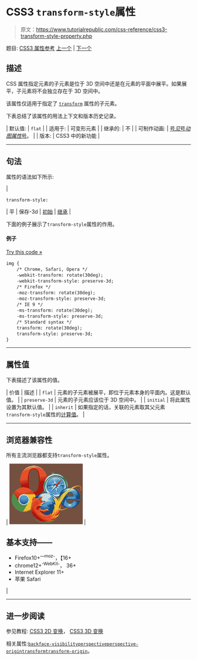 # CSS3 `transform-style`属性

> 原文：<https://www.tutorialrepublic.com/css-reference/css3-transform-style-property.php>

题目: [CSS3 属性参考](css3-properties.php) [上一个](css3-transform-origin-property.php) | [下一个](css3-transition-property.php)

## 描述

CSS 属性指定元素的子元素是位于 3D 空间中还是在元素的平面中展平。如果展平，子元素将不会独立存在于 3D 空间中。

该属性仅适用于指定了 [`transform`](css3-transform-property.php) 属性的子元素。

下表总结了该属性的用法上下文和版本历史记录。

| 默认值: | `flat` |
| 适用于: | 可变形元素 |
| 继承的: | 不 |
| 可制作动画: | [号*见*号*动图属性*号](css-animatable-properties.php)。 |
| 版本: | CSS3 中的新功能 |

* * *

## 句法

属性的语法如下所示:

| 

```
transform-style: 
```

 | 平 &#124; 保存-3d &#124; [初始](../definitions.php#initial) &#124; [继承](../definitions.php#inherit) |

下面的例子展示了`transform-style`属性的作用。

#### 例子

[Try this code »](../codelab.php?topic=css3&file=transform-style-property "Try this code using online Editor")

```
img {
    /* Chrome, Safari, Opera */
    -webkit-transform: rotate(30deg);
    -webkit-transform-style: preserve-3d;
    /* Firefox */
    -moz-transform: rotate(30deg);
    -moz-transform-style: preserve-3d;
    /* IE 9 */
    -ms-transform: rotate(30deg);
    -ms-transform-style: preserve-3d;
    /* Standard syntax */
    transform: rotate(30deg);
    transform-style: preserve-3d;
}
```

* * *

## 属性值

下表描述了该属性的值。

| 价值 | 描述 |
| `flat` | 元素的子元素被展平，即位于元素本身的平面内。这是默认值。 |
| `preserve-3d` | 元素的子元素应该位于 3D 空间中。 |
| `initial` | 将此属性设置为其默认值。 |
| `inherit` | 如果指定的话，关联的元素取其父元素`transform-style`属性的[计算值](../definitions.php#computed-value)。 |

* * *

## 浏览器兼容性

所有主流浏览器都支持`transform-style`属性。

| ![Browsers Icon](img/e9331123c77668c1832e541c2fca1002.png) | 

## 基本支持——

*   Firefox10+<sup class="badge">—moz-</sup>，【16+
*   chrome12+<sup class="badge">-WebKit-</sup>， 36+
*   Internet Explorer 11+
*   苹果 Safari

 |

* * *

## 进一步阅读

参见教程: [CSS3 2D 变换](../css-tutorial/css3-2d-transforms.php)， [CSS3 3D 变换](../css-tutorial/css3-3d-transforms.php)

相关属性:[`backface-visibility`](css3-backface-visibility-property.php)[`perspective`](css3-perspective-property.php)[`perspective-origin`](css3-perspective-origin-property.php)[`transform`](css3-transform-property.php)[`transform-origin`](css3-transform-origin-property.php)。